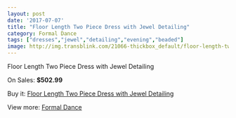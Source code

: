 ```yaml
---
layout: post
date: '2017-07-07'
title: "Floor Length Two Piece Dress with Jewel Detailing"
category: Formal Dance
tags: ["dresses","jewel","detailing","evening","beaded"]
image: http://img.transblink.com/21066-thickbox_default/floor-length-two-piece-dress-with-jewel-detailing.jpg
---
```

Floor Length Two Piece Dress with Jewel Detailing

On Sales: **$502.99**
<a href="https://www.transblink.com/en/formal-dance/6676-floor-length-two-piece-dress-with-jewel-detailing.html"><amp-img layout="responsive" width="600" height="600" src="//img.transblink.com/21066-thickbox_default/floor-length-two-piece-dress-with-jewel-detailing.jpg" alt="Floor Length Two Piece Dress with Jewel Detailing 0" /></a>
<a href="https://www.transblink.com/en/formal-dance/6676-floor-length-two-piece-dress-with-jewel-detailing.html"><amp-img layout="responsive" width="600" height="600" src="//img.transblink.com/21069-thickbox_default/floor-length-two-piece-dress-with-jewel-detailing.jpg" alt="Floor Length Two Piece Dress with Jewel Detailing 1" /></a>
<a href="https://www.transblink.com/en/formal-dance/6676-floor-length-two-piece-dress-with-jewel-detailing.html"><amp-img layout="responsive" width="600" height="600" src="//img.transblink.com/21068-thickbox_default/floor-length-two-piece-dress-with-jewel-detailing.jpg" alt="Floor Length Two Piece Dress with Jewel Detailing 2" /></a>
<a href="https://www.transblink.com/en/formal-dance/6676-floor-length-two-piece-dress-with-jewel-detailing.html"><amp-img layout="responsive" width="600" height="600" src="//img.transblink.com/21067-thickbox_default/floor-length-two-piece-dress-with-jewel-detailing.jpg" alt="Floor Length Two Piece Dress with Jewel Detailing 3" /></a>

Buy it: [Floor Length Two Piece Dress with Jewel Detailing](https://www.transblink.com/en/formal-dance/6676-floor-length-two-piece-dress-with-jewel-detailing.html "Floor Length Two Piece Dress with Jewel Detailing")

View more: [Formal Dance](https://www.transblink.com/en/6-formal-dance "Formal Dance")